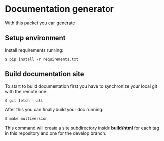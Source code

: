 # Documentation generator

With this packet you can generate 

## Setup environment

Install requirements running:

```
$ pip install -r requirements.txt
```

## Build documentation site

To start to build documentation first you have to synchronize your local git with the remote one:

```
$ git fetch --all
```

After this you can finally build your doc running:

```
$ make multiversion
```

This command will create a site subdirectory inside **build/html** for each tag in this repository
and one for the develop branch.
